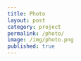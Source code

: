 ```yaml
---
title: Photo
layout: post
category: project
permalink: /photo/
image: /img/photo.png
published: true
---
```

